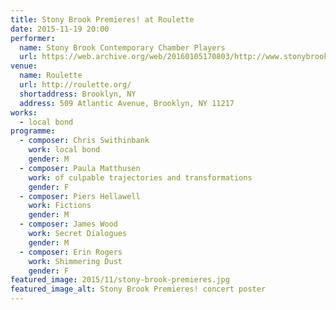 ```yaml
---
title: Stony Brook Premieres! at Roulette
date: 2015-11-19 20:00
performer:
  name: Stony Brook Contemporary Chamber Players
  url: https://web.archive.org/web/20160105170803/http://www.stonybrook.edu/commcms/music/performances/ensembles/ccp.shtml
venue:
  name: Roulette
  url: http://roulette.org/
  shortaddress: Brooklyn, NY
  address: 509 Atlantic Avenue, Brooklyn, NY 11217
works:
  - local bond
programme:
  - composer: Chris Swithinbank
    work: local bond
    gender: M
  - composer: Paula Matthusen
    work: of culpable trajectories and transformations
    gender: F
  - composer: Piers Hellawell
    work: Fictions
    gender: M
  - composer: James Wood
    work: Secret Dialogues
    gender: M
  - composer: Erin Rogers
    work: Shimmering Dust
    gender: F
featured_image: 2015/11/stony-brook-premieres.jpg
featured_image_alt: Stony Brook Premieres! concert poster
---
```

